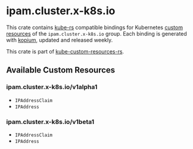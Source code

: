 <!--
SPDX-FileCopyrightText: The kube-custom-resources-rs Authors
SPDX-License-Identifier: 0BSD
 -->

# ipam.cluster.x-k8s.io

This crate contains [kube-rs](https://kube.rs/) compatible bindings for Kubernetes [custom resources](https://kubernetes.io/docs/tasks/extend-kubernetes/custom-resources/custom-resource-definitions/) of the `ipam.cluster.x-k8s.io` group. Each binding is generated with [kopium](https://github.com/kube-rs/kopium), updated and released weekly.

This crate is part of [kube-custom-resources-rs](https://github.com/metio/kube-custom-resources-rs).

## Available Custom Resources

### ipam.cluster.x-k8s.io/v1alpha1
- `IPAddressClaim`
- `IPAddress`
### ipam.cluster.x-k8s.io/v1beta1
- `IPAddressClaim`
- `IPAddress`
